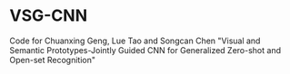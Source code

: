 # VSG-CNN
Code for Chuanxing Geng, Lue Tao and Songcan Chen "Visual and Semantic Prototypes-Jointly Guided CNN for Generalized Zero-shot and Open-set Recognition"
